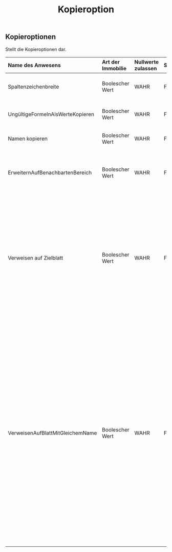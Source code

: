 ﻿---
title: Kopieroption
second_title: Aspose.Cells Cloud Documen
type: docs
url: /de/specification/model/copyoptions/
description: "Aspose.Cells Cloud-Modellspezifikation: CopyOptions. Müheloses Bearbeiten von Excel und anderen Tabellenkalkulationsdokumenten mit Funktionen wie Öffnen, Generieren, Bearbeiten, Teilen, Zusammenführen, Vergleichen und Konvertieren"
kwords: Excel, Office, Tabellenkalkulation, Cloud REST API, Kopieroptionen
weight: 50
---
## **Kopieroptionen**

 Stellt die Kopieroptionen dar.

| Name des Anwesens| Art der Immobilie| Nullwerte zulassen| Schreibgeschützt| Standardwert| Beschreibung|
|:- |:- |:- |:- |:- |:- |
| Spaltenzeichenbreite| Boolescher Wert| WAHR| FALSCH|| Gibt an, ob die Spaltenbreite in Zeicheneinheiten kopiert wird.|
| UngültigeFormelnAlsWerteKopieren| Boolescher Wert| WAHR| FALSCH|| Wenn die Formel für das Ziel nicht gültig ist, kopieren Sie nur die Werte.|
| Namen kopieren| Boolescher Wert| WAHR| FALSCH||Gibt an, ob die Namen kopiert werden.|
| ErweiternAufBenachbartenBereich| Boolescher Wert| WAHR| FALSCH|| Gibt an, ob Bereiche erweitert werden, wenn der Bereich in einen benachbarten Bereich kopiert wird.|
| Verweisen auf Zielblatt| Boolescher Wert| WAHR| FALSCH|| Wenn Sie den Bereich in derselben Datei kopieren und das Diagramm auf das Quellblatt verweist, bedeutet „False“, dass die Datenquelle des kopierten Diagramms nicht geändert wird. „True“ bedeutet, dass die Datenquelle des kopierten Diagramms auf das Zielblatt verweist.|
| VerweisenAufBlattMitGleichemName| Boolescher Wert| WAHR| FALSCH|| Wenn in MS Excel Formeln kopiert werden, die auf andere Arbeitsblätter verweisen, während ein Arbeitsblatt in ein anderes kopiert wird, sollten die kopierten Formeln auf die Quellarbeitsmappe verweisen. In manchen Situationen muss der Benutzer jedoch möglicherweise, dass die kopierten Formeln auf Arbeitsblätter mit demselben Namen in derselben Arbeitsmappe verweisen, z. B. wenn diese Arbeitsblätter vor diesem Kopiervorgang kopiert wurden. In diesem Fall sollte diese Eigenschaft auf „true“ belassen werden.|

